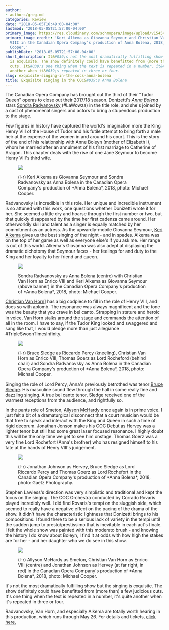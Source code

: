 ```yaml
---
author:
- authors/greg.md
categories: Review
date: "2018-05-05T16:49:00-04:00"
lastmod: "2018-05-05T21:57:00-04:00"
primary_image: https://res.cloudinary.com/schmopera/image/upload/v1545409169/media/webhook-uploads/1525552826463/17-18-06-MC-D-01111.jpg.jpg
primary_image_credit: 'Keri Alkema as Giovanna Seymour and Christian Van Horn as Enrico
  VIII in the Canadian Opera Company’s production of Anna Bolena, 2018, photo: Michael
  Cooper.'
publishDate: "2018-05-05T21:57:00-04:00"
short_description: It&#039;s not the most dramatically fulfilling show but the singing
  is exquisite. The show definitely could have benefitted from (more than) a few judicious
  cuts. It&#039;s one thing when the text is repeated in a number, it&#039;s quite
  another when it&#039;s repeated in three or four.
slug: exquisite-singing-in-the-cocs-anna-bolena
title: Exquisite singing in the COC&#039;s Anna Bolena
---
```


The Canadian Opera Company has brought out the third of their "Tudor Queen" operas to close out their 2017/18 season. Donizetti's [*Anna Bolena*](https://www.coc.ca/productions/13097) stars [Sondra Radvanovsky](/talking-with-singers-sondra-radvanovsky/) (#LaWowza) in the title role, and she's joined by a cast of phenomenal singers and actors to bring a stupendous production to the stage.

Few figures in history have captured the world's imagination more the King Henry VIII of the House of Tudor and his futile attempt to bring forth a male heir at the expense of the women in and around his court. This is the story of the end of his relationship with Anne Boleyn (mother of Elizabeth I), whom he married after an annulment of his first marriage to Catherine of Aragon. This chapter deals with the rise of one Jane Seymour to become Henry VIII's third wife. 

<figure data-type="image">

![](https://res.cloudinary.com/schmopera/image/upload/v1545409169/media/webhook-uploads/1525552922963/COC-Anna-Bolena-b-2419.jpg.jpg)
<figcaption>(l-r) Keri Alkema as Giovanna Seymour and Sondra Radvanovsky as Anna Bolena in the Canadian Opera Company's production of *Anna Bolena*, 2018, photo: Michael Cooper.</figcaption>
</figure>

Radvanovsky is incredible in this role. Her unique and incredible instrument is so attuned with this work, one questions whether Donizetti wrote it for her. She seemed a little dry and hoarse through the first number or two, but that quickly disappeared by the time her first cadenza came around. Her otherworldly skill and talent as a singer is equally matched by her commitment as an actress. As the upwardly-mobile Giovanna Seymour, [Keri Alkema](/talking-with-singers-keri-alkema/) gives us the best singing of the night - and in spades. Alkema was on the top of her game as well as everyone else's if you ask me. Her range is out of this world. Alkema's Giovanna was also adept at displaying the dramatic dichotomy that Seymour faces - her feelings for and duty to the King and her loyalty to her friend and queen.

<figure data-type="image">

![](https://res.cloudinary.com/schmopera/image/upload/v1545409169/media/webhook-uploads/1525552998161/COC-Anna-Bolena-b-2680.jpg.jpg)
<figcaption>Sondra Radvanovsky as Anna Bolena (centre) with Christian Van Horn as Enrico VIII and Keri Alkema as Giovanna Seymour (above banner) in the Canadian Opera Company's production of *Anna Bolena*, 2018, photo: Michael Cooper.</figcaption>
</figure>

[Christian Van Horn](/talking-with-singers-christian-van-horn/)] has a big codpiece to fill in the role of Henry VIII, and does so with aplomb. The resonance was always magnificent and the tone was the beauty that you crave in bel canto. Strapping in stature and heroic in voice, Van Horn stalks around the stage and commands the attention of all in the room. I have to say, if the Tudor King looked and swaggered and sang like that, I would pledge more than just allegiance #TripleSwoonTimesInfinity. 

<figure data-type="image">

![](https://res.cloudinary.com/schmopera/image/upload/v1545409169/media/webhook-uploads/1525553016013/COC-Anna-Bolena-b-2161.jpg.jpg)
<figcaption>(l-r) Bruce Sledge as Riccardo Percy (kneeling), Christian Van Horn as Enrico VIII, Thomas Goerz as Lord Rocheford (behind chair) and Sondra Radvanovsky as Anna Bolena in the Canadian Opera Company's production of *Anna Bolena*, 2018, photo: Michael Cooper.</figcaption>
</figure>

Singing the role of Lord Percy, Anna's previously betrothed was tenor [Bruce Sledge](/scene/people/bluce-sledge/). His masculine sound flew through the hall in some really fine and dazzling singing. A true bel canto tenor, Sledge received one of the warmest receptions from the audience, and rightfully so. 

In the pants role of Smeton, [Allyson McHardy](/scene/people/allyson-mchardy/) once again is in prime voice. I just felt a bit of a dramaturgical disconnect that a court musician would be that free to speak and interact with the King and Queen in such a time of rigid decorum. Jonathan Jonson makes his COC Debut as Hervey was a lighter tenor but still had some great laser focused resonance. I highly doubt this will be the only time we get to see him onstage. Thomas Goerz was a very fine Lord Rochefort (Anna's brother) who has resigned himself to his fate at the hands of Henry VIII's judgement.

<figure data-type="image">

![](https://res.cloudinary.com/schmopera/image/upload/v1545409169/media/webhook-uploads/1525553034336/DSC_2281.jpg.jpg)
<figcaption>(l-r) Jonathan Johnson as Hervey, Bruce Sledge as Lord Riccardo Percy and Thomas Goerz as Lord Rochefort in the Canadian Opera Company's production of *Anna Bolena*, 2018, photo: Gaetz Photography.</figcaption>
</figure>

Stephen Lawless's direction was very simplistic and traditional and kept the focus on the singing. The COC Orchestra conducted by Corrado Rovaris played incredibly well. I did find Rovaris's tempi on the sluggish side, which seemed to really have a negative effect on the pacing of the drama of the show. It didn't have the characteristic lightness that Donizetti brings to his compositions. I found there to be a serious lack of variety in the tempi until the sudden jump to presto/prestissimo that is inevitable in each act's finale. I felt the whole show was painted with this moderato brush - and knowing the history I do know about Boleyn, I find it at odds with how high the stakes are for her - and her daughter who we do see in this show. 

<figure data-type="image">

![](https://res.cloudinary.com/schmopera/image/upload/v1545409169/media/webhook-uploads/1525553068528/17-18-06-MC-D-0624.jpg.jpg)
<figcaption>(l-r) Allyson McHardy as Smeton, Christian Van Horn as Enrico VIII (centre) and Jonathan Johnson as Hervey (at far right, in red) in the Canadian Opera Company's production of *Anna Bolena*, 2018, photo: Michael Cooper.</figcaption>
</figure>

It's not the most dramatically fulfilling show but the singing is exquisite. The show definitely could have benefitted from (more than) a few judicious cuts. It's one thing when the text is repeated in a number, it's quite another when it's repeated in three or four. 

Radvanovsky, Van Horn, and especially Alkema are totally worth hearing in this production, which runs through May 26. For details and tickets, [click here.](https://www.coc.ca/productions/13097)

